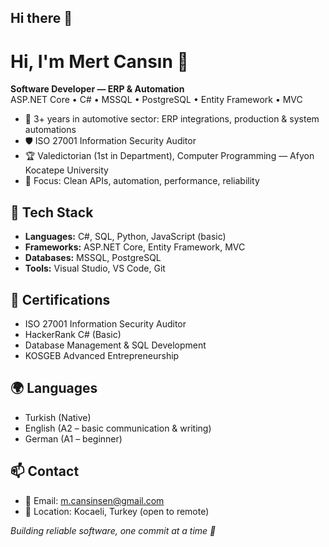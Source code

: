## Hi there 👋


# Hi, I'm Mert Cansın 👋

**Software Developer — ERP & Automation**  
ASP.NET Core • C# • MSSQL • PostgreSQL • Entity Framework • MVC

- 🚗 3+ years in automotive sector: ERP integrations, production & system automations  
- 🛡️ ISO 27001 Information Security Auditor  
- 🏆 Valedictorian (1st in Department), Computer Programming — Afyon Kocatepe University  
- 🎯 Focus: Clean APIs, automation, performance, reliability  

## 🔧 Tech Stack
- **Languages:** C#, SQL, Python, JavaScript (basic)  
- **Frameworks:** ASP.NET Core, Entity Framework, MVC  
- **Databases:** MSSQL, PostgreSQL  
- **Tools:** Visual Studio, VS Code, Git  

## 📜 Certifications
- ISO 27001 Information Security Auditor  
- HackerRank C# (Basic)  
- Database Management & SQL Development  
- KOSGEB Advanced Entrepreneurship  

## 🌍 Languages
- Turkish (Native)  
- English (A2 – basic communication & writing)  
- German (A1 – beginner)  

## 📫 Contact
- 📧 Email: m.cansinsen@gmail.com
- 📍 Location: Kocaeli, Turkey (open to remote)


*Building reliable software, one commit at a time 🚀*


